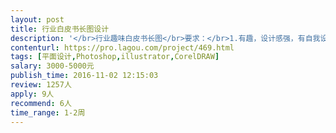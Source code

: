 ```yaml
---                
layout: post       
title: 行业白皮书长图设计           
description: '</br>行业趣味白皮书长图</br>要求：</br>1.有趣，设计感强，有自我设计想法。 </br>2.具备手绘能绘制卡通人物。有白皮书设计经验者优先。</br>'     
contenturl: https://pro.lagou.com/project/469.html      
tags: [平面设计,Photoshop,illustrator,CorelDRAW]            
salary: 3000-5000元          
publish_time: 2016-11-02 12:15:03         
review: 1257人                   
apply: 9人                   
recommend: 6人                   
time_range: 1-2周              
---                 
```

